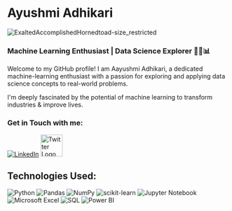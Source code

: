 # Ayushmi Adhikari

![ExaltedAccomplishedHornedtoad-size_restricted](https://github.com/Ayushmi-Adh/Ayushmi-Adh/assets/132826306/912a2b02-cb17-46a4-91c1-47604ca4473a)


### Machine Learning Enthusiast | Data Science Explorer 🐍🤖📊

Welcome to my GitHub profile! I am Aayushmi Adhikari, a dedicated machine-learning enthusiast with a passion for exploring and applying data science concepts to real-world problems.

I'm deeply fascinated by the potential of machine learning to transform industries & improve lives.

### Get in Touch with me:

[![LinkedIn](https://content.linkedin.com/content/dam/me/business/en-us/amp/brand-site/v2/bg/LI-Bug.svg.original.svg)](https://www.linkedin.com/in/ayushmi-adhikari-6b94b71a4/)   <a href="https://twitter.com/LenthusiastM">
  <img src="https://about.twitter.com/content/dam/about-twitter/x/brand-toolkit/logo-black.png.twimg.1920.png" alt="Twitter Logo" width="50" height="50">
</a>

## Technologies Used:

![Python](https://img.shields.io/badge/-Python-blue?style=for-the-badge&logo=python&logoColor=white) ![Pandas](https://img.shields.io/badge/-Pandas-yellow?style=for-the-badge&logo=pandas&logoColor=black) ![NumPy](https://img.shields.io/badge/-NumPy-orange?style=for-the-badge&logo=numpy&logoColor=white) ![scikit-learn](https://img.shields.io/badge/-scikit_learn-success?style=for-the-badge&logo=scikit-learn&logoColor=white) ![Jupyter Notebook](https://img.shields.io/badge/-Jupyter-orange?style=for-the-badge&logo=jupyter&logoColor=white) ![Microsoft Excel](https://img.shields.io/badge/-Excel-green?style=for-the-badge&logo=microsoft-excel&logoColor=white) ![SQL](https://img.shields.io/badge/-SQL-red?style=for-the-badge&logo=sql&logoColor=white) ![Power BI](https://img.shields.io/badge/-Power_BI-F2C811?style=for-the-badge&logo=power-bi&logoColor=black)




<!---
Ayushmi-Adh/Ayushmi-Adh is a ✨ special ✨ repository because its `README.md` (this file) appears on your GitHub profile.
You can click the Preview link to take a look at your changes.
--->
